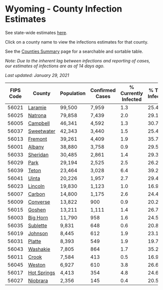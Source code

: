 # Wyoming - County Infection Estimates

See state-wide estimates [here](/infections/us-wy).

Click on a county name to view the infections estimates for that county.

See the [Counties Summary](/infections/summary-counties) page for a searchable and sortable table.

*Note: Due to the inherent lag between infections and reporting of cases, our estimates of infections are as of 14 days ago.*

*Last updated: January 29, 2021*

|   FIPS Code |                     County |   Population |   Confirmed Cases |   % Currently Infected |   % Total Infected |
|-------------|----------------------------|--------------|-------------------|------------------------|--------------------|
|       56021 |         [Laramie](laramie) |       99,500 |             7,959 |                    1.3 |               25.4 |
|       56025 |         [Natrona](natrona) |       79,858 |             7,439 |                    2.0 |               29.1 |
|       56005 |       [Campbell](campbell) |       46,341 |             4,592 |                    1.3 |               30.7 |
|       56037 |   [Sweetwater](sweetwater) |       42,343 |             3,440 |                    1.5 |               25.4 |
|       56013 |         [Fremont](fremont) |       39,261 |             4,409 |                    1.9 |               35.7 |
|       56001 |           [Albany](albany) |       38,880 |             3,758 |                    0.9 |               29.5 |
|       56033 |       [Sheridan](sheridan) |       30,485 |             2,861 |                    1.4 |               29.3 |
|       56029 |               [Park](park) |       29,194 |             2,525 |                    2.5 |               26.2 |
|       56039 |             [Teton](teton) |       23,464 |             3,028 |                    6.4 |               39.2 |
|       56041 |             [Uinta](uinta) |       20,226 |             1,957 |                    2.7 |               29.4 |
|       56023 |         [Lincoln](lincoln) |       19,830 |             1,123 |                    1.0 |               16.9 |
|       56007 |           [Carbon](carbon) |       14,800 |             1,175 |                    2.6 |               24.4 |
|       56009 |       [Converse](converse) |       13,822 |               900 |                    0.9 |               20.2 |
|       56015 |           [Goshen](goshen) |       13,211 |             1,111 |                    1.4 |               26.7 |
|       56003 |       [Big Horn](big-horn) |       11,790 |               958 |                    1.6 |               24.5 |
|       56035 |       [Sublette](sublette) |        9,831 |               648 |                    0.6 |               20.8 |
|       56019 |         [Johnson](johnson) |        8,445 |               612 |                    1.9 |               23.1 |
|       56031 |           [Platte](platte) |        8,393 |               549 |                    1.9 |               19.7 |
|       56043 |       [Washakie](washakie) |        7,805 |               864 |                    1.7 |               35.2 |
|       56011 |             [Crook](crook) |        7,584 |               413 |                    0.5 |               16.9 |
|       56045 |           [Weston](weston) |        6,927 |               610 |                    3.8 |               26.6 |
|       56017 | [Hot Springs](hot-springs) |        4,413 |               354 |                    4.8 |               24.6 |
|       56027 |       [Niobrara](niobrara) |        2,356 |               145 |                    0.4 |               20.5 |